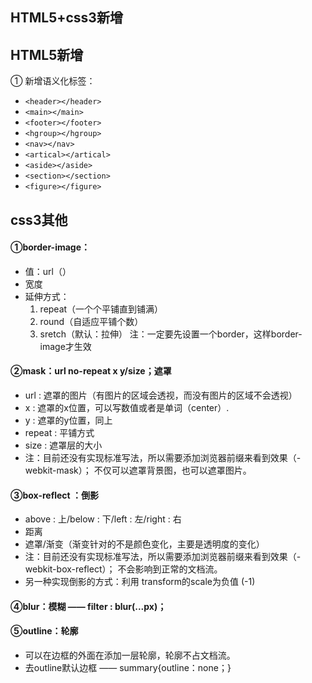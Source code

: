 
## HTML5+css3新增
## HTML5新增
① 新增语义化标签：
- `<header></header>`
- `<main></main>`
- `<footer></footer>`
- `<hgroup></hgroup>`
- `<nav></nav>`
- `<artical></artical>`
- `<aside></aside>`
- `<section></section>`
- `<figure></figure>`




## css3其他
#### ①border-image：
- 值：url（）
- 宽度
- 延伸方式：
  1. repeat（一个个平铺直到铺满）
  2. round（自适应平铺个数）
  3. sretch（默认：拉伸）
注：一定要先设置一个border，这样border-image才生效
#### ②mask：url no-repeat x y/size；遮罩
- url : 遮罩的图片（有图片的区域会透视，而没有图片的区域不会透视）
- x : 遮罩的x位置，可以写数值或者是单词（center）.
- y : 遮罩的y位置，同上
- repeat : 平铺方式
- size : 遮罩层的大小
- 注：目前还没有实现标准写法，所以需要添加浏览器前缀来看到效果（-webkit-mask）；
不仅可以遮罩背景图，也可以遮罩图片。
#### ③box-reflect ：倒影
- above : 上/below : 下/left : 左/right : 右
- 距离
- 遮罩/渐变（渐变针对的不是颜色变化，主要是透明度的变化）
- 注：目前还没有实现标准写法，所以需要添加浏览器前缀来看到效果（-webkit-box-reflect）； 
不会影响到正常的文档流。
- 另一种实现倒影的方式：利用 transform的scale为负值 (-1)
#### ④blur：模糊 —— filter : blur(...px)；
#### ⑤outline：轮廓 
- 可以在边框的外面在添加一层轮廓，轮廓不占文档流。
- 去outline默认边框 —— summary{outline：none；}
